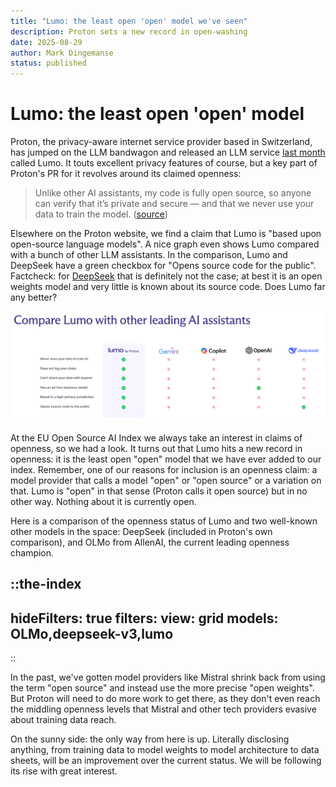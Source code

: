 ```yaml
---
title: "Lumo: the least open 'open' model we've seen"
description: Proton sets a new record in open-washing
date: 2025-08-29
author: Mark Dingemanse
status: published
---
```

# Lumo: the least open 'open' model
<author :author="author"></author>
<date :date="date"></date>

Proton, the privacy-aware internet service provider based in Switzerland, has jumped on the LLM bandwagon and released an LLM service [last month](https://proton.me/blog/lumo-ai) called Lumo. It touts excellent privacy features of course, but a key part of Proton's PR for it revolves around its claimed openness:

> Unlike other AI assistants, my code is fully open source, so anyone can verify that it’s private and secure — and that we never use your data to train the model. ([source](https://lumo.proton.me/about))

Elsewhere on the Proton website, we find a claim that Lumo is "based upon open-source language models". A nice graph even shows Lumo compared with a bunch of other LLM assistants. In the comparison, Lumo and DeepSeek have a green checkbox for "Opens source code for the public". Factcheck: for [DeepSeek](https://osai-index.eu/model/deepseek-v3) that is definitely not the case; at best it is an open weights model and very little is known about its source code. Does Lumo far any better?

![Comparison table from the Proton website](/images/lumo-screenshot-20250829.png "Lumo screenshot")

At the EU Open Source AI Index we always take an interest in claims of openness, so we had a look. It turns out that Lumo hits a new record in openness: it is the least open "open" model that we have ever added to our index. Remember, one of our reasons for inclusion is an openness claim: a model provider that calls a model "open" or "open source" or a variation on that. Lumo is "open" in that sense (Proton calls it open source) but in no other way. Nothing about it is currently open.

Here is a comparison of the openness status of Lumo and two well-known other models in the space: DeepSeek (included in Proton's own comparison), and OLMo from AllenAI, the current leading openness champion. 

::the-index
---
hideFilters: true
filters: 
  view: grid
  models: OLMo,deepseek-v3,lumo
---
::

In the past, we've gotten model providers like Mistral shrink back from using the term "open source" and instead use the more precise "open weights". But Proton will need to do more work to get there, as they don't even reach the middling openness levels that Mistral and other tech providers evasive about training data reach.

On the sunny side: the only way from here is up. Literally disclosing anything, from training data to model weights to model architecture to data sheets, will be an improvement over the current status. We will be following its rise with great interest.
